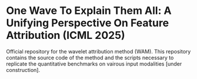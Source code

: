 # One Wave To Explain Them All: A Unifying Perspective On Feature Attribution (ICML 2025)

Official repository for the wavelet attribution method (WAM). This repository contains the source code of the method and the scripts necessary to replicate the quantitative benchmarks on vairous input modalities [under construction]. 
